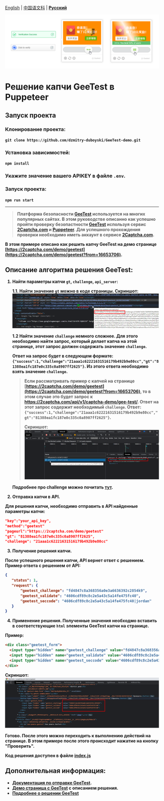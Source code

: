 [English](README.md) | [中国语文科](README.zh.md) | <b>[Русский](README.ru.md)<b>

![geetest captcha](./screenshot/geetest.png)

# Решение капчи GeeTest в Puppeteer

## Запуск проекта
### Клонирование проекта:
`git clone https://github.com/dzmitry-duboyski/GeeTest-demo.git`

### Установка зависимостей:
`npm install`

### Укажите значение вашего APIKEY в файле `.env`.

### Запуск проекта:
`npm run start`

---

>Платформа безопасности [GeeTest](https://www.geetest.com/) используется на многих популярных сайтах.  В этом руководстве описанно как успешно пройти проверку безопастности [GeeTest](https://www.geetest.com/) используя сервис [2Captcha.com](https://2captcha.com/?from=16653706) и [Puppeteer](https://pptr.dev/).  Для успешного прохождения проверки необходимо иметь аккаунт в сервисе [2Captcha.com](https://2captcha.com/?from=16653706).

В этом примере описано как решить капчу GeeTest на демо странице [https://2captcha.com/demo/geetest](https://2captcha.com/demo/geetest?from=16653706).

## Описание алгоритма решения GeeTest:
1. Найти параметры капчи `gt`, `challenge`, `api_server`:

    1.1. Найти значение `gt` можно в коде страницы.
    Скриншот:
    ![значение gt в коде страницы](./screenshot/gt_value.png)

    1.2 Найти значение `challenge` немного сложнее. 
    Для этого необходимо найти запрос, который делает капча на этой странице, этот запрос должен содержать значение `challenge`. 

    Ответ на запрос будет в следующем формате:
    `{"success":1,"challenge":"21aaa1c62221631516179b492b9e80cc","gt":"81388ea1fc187e0c335c0a8907ff2625"}`. Из этого ответа необходимо взять значение `challenge`. 

    >Если рассматривать пример с капчей на странице [https://2captcha.com/demo/geetest](https://2captcha.com/demo/geetest?from=16653706), то в этом случае это будет запрос к https://2captcha.com/api/v1/captcha-demo/gee-test/. Ответ на этот запрос содержит необходимый `challenge`.
    >Ответ: `{"success":1,"challenge":"21aaa1c62221631516179b492b9e80cc","gt":"81388ea1fc187e0c335c0a8907ff2625"}`.
    >
    >Скриншот:
    ![значение challenge в коде страницы](./screenshot/challenge_value.png)

    Подробнее про challenge можно почитать [тут](https://2captcha.com/p/geetest?from=16653706).

2. Отправка капчи в API.

Для решения капчи, необходимо отправить в API найденные параметры капчи:
```json
"key":"your_api_key",
"method":"geetest"
"pageurl":"https://2captcha.com/demo/geetest"
"gt": "81388ea1fc187e0c335c0a8907ff2625",
"challenge": "21aaa1c62221631516179b492b9e80cc"
```

3. Получение решения капчи.

После успешного решения капчи, API вернет ответ с решением. Пример ответа с решением от API:
```json
{
   "status": 1,
   "request": {
       "geetest_challenge": "fd4847c8a368356a0e3a6636392c2854k9",
       "geetest_validate": "4606cdf89c8c2e5a43c5a14fe475fc40",
       "geetest_seccode": "4606cdf89c8c2e5a43c5a14fe475fc40|jordan"
   }
}
```

4. Применение решения.
Полученные значения необходмо вставить в соответствующие `html` элементы GeeTest капчи на странице.

Пример:
```html
<div class="geetest_form">
  <input type="hidden" name="geetest_challenge" value="fd4847c8a368356a0e3a6636392c2854k9">
  <input type="hidden" name="geetest_validate" value="4606cdf89c8c2e5a43c5a14fe475fc40">
  <input type="hidden" name="geetest_seccode" value="4606cdf89c8c2e5a43c5a14fe475fc40">
</div>
```

Скриншот:
![вставляем ответ в html элементы GeeTest капчи на странице](./screenshot/answer_in_html.png)

Готово. После этого можно переходить к выполнению действий на странице. В этом примере после этого происходит нажатие на кнопку "Проверить". 

Код решения доступен в файле [index.js](/index.js)

## Дополнительная информация:
- [Документация по отправке GeeTest](https://2captcha.com/2captcha-api#solving_geetest?from=16653706).
- [Демо страница c GeeTest](https://2captcha.com/demo/geetest?from=16653706) с описанием решения.
- [Подробнее о решении GeeTest](https://2captcha.com/p/geetest?from=16653706)